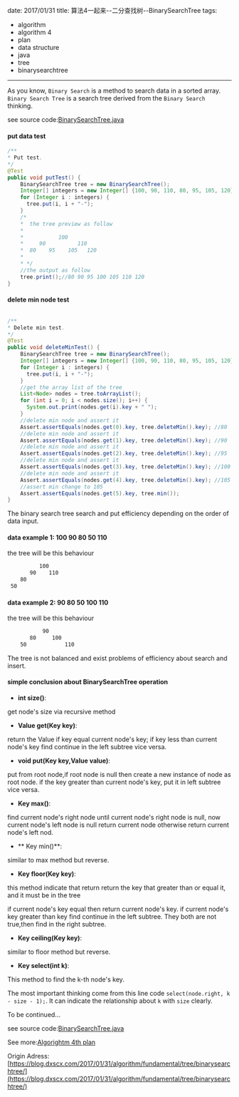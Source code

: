 date: 2017/01/31
title: 算法4一起来--二分查找树--BinarySearchTree
tags: 
- algorithm
- algorithm 4
- plan
- data structure
- java
- tree
- binarysearchtree
---

As you know, `Binary Search` is a method to search data in a sorted array. `Binary Search Tree` is a search tree derived from the `Binary Search` thinking.

see source code:[BinarySearchTree.java](https://github.com/sssvip/algorithms4th/blob/master/src/fundamentals/tree/binarysearchtree/BinarySearchTree.java)

<!-- more -->
#### put data test
```java
/**
* Put test.
*/
@Test
public void putTest() {
    BinarySearchTree tree = new BinarySearchTree();
    Integer[] integers = new Integer[] {100, 90, 110, 80, 95, 105, 120};
    for (Integer i : integers) {
      tree.put(i, i + "-");
    }
    /*
    *  the tree preview as follow
    *
    *           100
    *     90          110
    *  80    95    105   120
    *
    * */
    //the output as follow
    tree.print();//80 90 95 100 105 110 120
}

```
#### delete min node test

```java

/**
* Delete min test.
*/
@Test
public void deleteMinTest() {
	BinarySearchTree tree = new BinarySearchTree();
    Integer[] integers = new Integer[] {100, 90, 110, 80, 95, 105, 120};
    for (Integer i : integers) {
      tree.put(i, i + "-");
    }
    //get the array list of the tree
    List<Node> nodes = tree.toArrayList();
    for (int i = 0; i < nodes.size(); i++) {
      System.out.print(nodes.get(i).key + " ");
    }
    //delete min node and assert it
    Assert.assertEquals(nodes.get(0).key, tree.deleteMin().key); //80
    //delete min node and assert it
    Assert.assertEquals(nodes.get(1).key, tree.deleteMin().key); //90
    //delete min node and assert it
    Assert.assertEquals(nodes.get(2).key, tree.deleteMin().key); //95
    //delete min node and assert it
    Assert.assertEquals(nodes.get(3).key, tree.deleteMin().key); //100
    //delete min node and assert it
    Assert.assertEquals(nodes.get(4).key, tree.deleteMin().key); //105
    //assert min change to 105
    Assert.assertEquals(nodes.get(5).key, tree.min());
}

```

The binary search tree search and put efficiency depending on the order of data input.

#### data example 1: 100 90 80 50 110

the tree will be this behaviour
```html
          100
       90    110
    80
 50
```
#### data example 2: 90 80 50 100 110

the tree will be this behaviour
```html
           90
       80     100
    50            110

```

The tree is not balanced and exist problems of efficiency about search and insert.

#### simple conclusion about BinarySearchTree operation

- **int size()**: 

get node's size via recursive method

- **Value get(Key key)**: 

return the Value if key equal current node's key; if key less than current node's key find continue in the left subtree vice versa. 

- **void put(Key key,Value value)**: 

put from root node,if root node is null then create a new instance of node as root node. if the key greater than current node's key, put it in left subtree vice versa.

- **Key max()**:

find current node's right node until current node's right node is null, now current node's left node is null return current node otherwise return current node's left nod.

- ** Key min()**:

similar to max method but reverse. 

- **Key floor(Key key)**:

this method indicate that return return the key that greater than or equal it, and it must be in the tree

if current node's key equal then return current node's key. if current node's key greater than key find continue in the left subtree. They both are not true,then find in the right subtree.

- **Key ceiling(Key key)**:

similar to floor method but reverse. 

- **Key select(int k)**:

This method to find the k-th node's key.

The most important thinking come from this line code `select(node.right, k - size - 1);`. It can indicate the relationship about `k` with `size` clearly.

To be continued...

see source code:[BinarySearchTree.java](https://github.com/sssvip/algorithms4th/blob/master/src/fundamentals/tree/binarysearchtree/BinarySearchTree.java)

See more:[Algorightm 4th plan](https://blog.dxscx.com/2017/01/12/algorithm/plan/)

Origin Adress: [https://blog.dxscx.com/2017/01/31/algorithm/fundamental/tree/binarysearchtree/](https://blog.dxscx.com/2017/01/31/algorithm/fundamental/tree/binarysearchtree/)



        